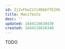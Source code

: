 ```yaml
---
id: ZjZvFbo2iYiX6bbffE2Xk
title: Manifesto
desc: ''
updated: 1644116630430
created: 1644116626340
---
```


TODO
